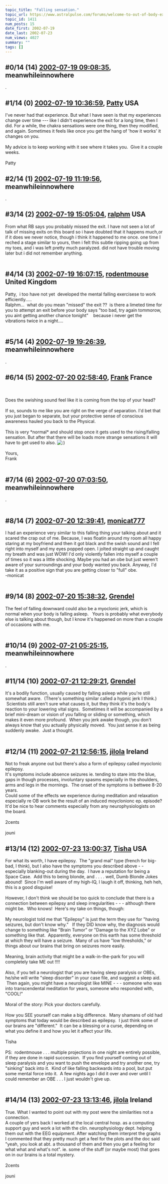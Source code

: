 ```yaml
---
topic_title: "Falling sensation."
topic_url: https://www.astralpulse.com/forums/welcome-to-out-of-body-experiences!/falling-sensation
topic_id: 1411
num_posts: 15
date_first: 2002-07-19
date_last: 2002-07-23
num_views: 4027
summary: ""
tags: []
---
```


## \#0/14 (14) [2002-07-19 09:08:35](https://www.astralpulse.com/forums/index.php?msg=117148), meanwhileinnowhere  ##
<section>
.
</section>

## \#1/14 (0) [2002-07-19 10:36:59](https://www.astralpulse.com/forums/index.php?msg=8650), [Patty](https://www.astralpulse.com/forums/profile/?u=673) USA ##
<section>
I've never had that experience. But what I have seen is that my experiences change over time --- like I didn't experience the exit for a long time, then I did. For a while, the chakra sensations were one thing, then they modified, and again. Sometimes it feels like once you get the hang of 'how it works' it changes on you.
<br>
<br>
My advice is to keep working with it see where it takes you.  Give it a couple weeks.
<br>
<br>
Patty
</section>

## \#2/14 (1) [2002-07-19 11:19:56](https://www.astralpulse.com/forums/index.php?msg=8652), meanwhileinnowhere  ##
<section>
.
</section>

## \#3/14 (2) [2002-07-19 15:05:04](https://www.astralpulse.com/forums/index.php?msg=8670), [ralphm](https://www.astralpulse.com/forums/profile/?u=488) USA ##
<section>
From what RB says you probably missed the exit. I have not seen a lot of talk of missing exits on this board so i have doubted that it happens much,or if it does we never notice, though i think it happened to me once. one time I reched a stage similar to yours, then i felt this subtle ripping going up from my toes, and i was left pretty much paralyzed. did not have trouble moving later but i did not remember anything.
<br>
<br>
</section>

## \#4/14 (3) [2002-07-19 16:07:15](https://www.astralpulse.com/forums/index.php?msg=8681), [rodentmouse](https://www.astralpulse.com/forums/profile/?u=554) United Kingdom ##
<section>
Patty,  i too have not yet  developed the mental falling exercisese to work efficiently.....
<br>
Ralphm...  what do you mean "missed" the exit ??  is there a limeted time for you to attempt an exit before your body says "too bad, try again tommorow, you aint getting another chance tonight"    because i never get the vibrations twice in a night....
<br>
<br>
</section>

## \#5/14 (4) [2002-07-19 19:26:39](https://www.astralpulse.com/forums/index.php?msg=8701), meanwhileinnowhere  ##
<section>
.
</section>

## \#6/14 (5) [2002-07-20 02:58:40](https://www.astralpulse.com/forums/index.php?msg=8727), [Frank](https://www.astralpulse.com/forums/profile/?u=359) France ##
<section>
<br>
<br>
Does the swishing sound feel like it is coming from the top of your head?
<br>
<br>
If so, sounds to me like you are right on the verge of separation. I'd bet that you just began to separate, but your protective sense of conscious awareness hauled you back to the Physical.
<br>
<br>
This is very *normal* and should stop once it gets used to the rising/falling sensation. But after that there will be loads more strange sensations it will have to get used to also.
<img alt=":)" class="smiley" src="https://www.astralpulse.com/forums/Smileys/fugue/smiley.png" title="Smiley"/>
<br>
<br>
Yours,
<br>
Frank
<br>
<br>
</section>

## \#7/14 (6) [2002-07-20 07:03:50](https://www.astralpulse.com/forums/index.php?msg=8737), meanwhileinnowhere  ##
<section>
.
<br>
<br>
</section>

## \#8/14 (7) [2002-07-20 12:39:41](https://www.astralpulse.com/forums/index.php?msg=8743), [monicat777](https://www.astralpulse.com/forums/profile/?u=155)  ##
<section>
I had an experience very similar to this falling thing your talking about and it scared the crap out of me. Because, I was floatin around my room all happy staring at my boyfriend and then it got black and the swish sound and I fell right into myself and my eyes popped open. I jolted straight up and caught my breath and was just WOW! I'd only violently fallen into myself a couple of times so it was a little shocking. Maybe you had an obe but just weren't aware of your surroundings and your body wanted you back. Anyway, I'd take it as a positive sign that you are getting closer to "full" obe.
<br>
-monicat
<br>
<br>
</section>

## \#9/14 (8) [2002-07-20 15:38:32](https://www.astralpulse.com/forums/index.php?msg=8750), [Grendel](https://www.astralpulse.com/forums/profile/?u=826)  ##
<section>
The feel of falling downward could also be a myoclonic jerk, which is normal when your body is falling asleep.   Yours is probably what everybody else is talking about though, but I know it's happened on more than a couple of occasions with me.
<br>
<br>
</section>

## \#10/14 (9) [2002-07-21 05:25:15](https://www.astralpulse.com/forums/index.php?msg=8772), meanwhileinnowhere  ##
<section>
.
</section>

## \#11/14 (10) [2002-07-21 12:29:21](https://www.astralpulse.com/forums/index.php?msg=8783), [Grendel](https://www.astralpulse.com/forums/profile/?u=826)  ##
<section>
It's a bodily function, usually caused by falling asleep while you're still somewhat aware.  (There's something similar called a hypnic jerk I think.)  Scientists still aren't sure what causes it, but they think it's the body's reaction to your lowering vital signs.  Sometimes it will be accompanied by a brief mini-dream or vision of you falling or sliding or something, which makes it even more profound.  When you jerk awake though, you don't always know that you actually physically moved.  You just sense it as being suddenly awake.  Just a thought.
<br>
<br>
</section>

## \#12/14 (11) [2002-07-21 12:56:15](https://www.astralpulse.com/forums/index.php?msg=8785), [jilola](https://www.astralpulse.com/forums/profile/?u=755) Ireland ##
<section>
Not to freak anyone out but there's also a form of epilepsy called myoclonic epilepsy.
<br>
It's symptoms include absence seizures ie. tending to stare into the blue, gaps in though processes, involuntary spasms especially in the shoulders, arms and legs in the mornings.  The onset of the symptoms is bettwee 8-20 years.
<br>
Could some of the effects we experience during meditation and relaxation especially re OB work be the result of an induced moyclonionc ep. episode?
<br>
It'd be nice to hear comments especially from any neurophysiologists on the board.
<br>
<br>
2cents
<br>
<br>
jouni
</section>

## \#13/14 (12) [2002-07-23 13:00:37](https://www.astralpulse.com/forums/index.php?msg=8948), [Tisha](https://www.astralpulse.com/forums/profile/?u=594) USA ##
<section>
For what its worth, I have epilepsy.  The "grand mal" type (french for big-bad, I think), but I also have the symptoms you described above - - especially blanking-out during the day.  I have a reputation for being a Space Case.  Add this to being blonde, and . . . . well, Dumb Blonde Jokes abound!  Since I'm well aware of my high-IQ, I laugh it off, thinking, heh heh, this is a good disguise!
<br>
<br>
However, I don't think we should be too quick to conclude that there is a connection between epilepsy and sleep irregularities - - - although there might be.  Who knows!  Here's my take on things, though:
<br>
<br>
My neurologist told me that "Epilepsy" is just the term they use for "having seizures, but don't know why."   If they DID know why, the diagnosis would change to something like "Brain Tumor" or "Damage to the XYZ Lobe" or something like that.  Apparently, everyone on this earth has some threshold at which they will have a seizure.  Many of us have "low thresholds," or things about our brains that bring on seizures more easily.
<br>
<br>
Meaning, brain activity that might be a walk-in-the-park for you will completely take ME out !!!!
<br>
<br>
Also, if you tell a neurologist that you are having sleep paralysis or OBEs, he/she will write "sleep disorder" in your case file, and suggest a sleep aid.  Then again, you might have a neurologist like MINE - - - someone who was into transcendental meditation for years, someone who responded with, "COOL!"
<br>
<br>
Moral of the story: Pick your doctors carefully.
<br>
<br>
How you SEE yourself can make a big difference.  Many shamans of old had symptoms that today would be described as epilepsy.  I just think some of our brains are "different."  It can be a blessing or a curse, depending on what you define it and how you let it affect your life.
<br>
<br>
Tisha
<br>
<br>
PS:  rodentmouse . . . multiple projections in one night are entirely possible, if they are done in rapid succession.  If you find yourself coming out of sleep paralysis and you want to push the envelope and try another one, try "sinking" back into it.  Kind of like falling backwards into a pool, but put some mental force into it.  A few nights ago I did it over and over until I could remember an OBE . . . I just wouldn't give up.
<br>
<br>
</section>

## \#14/14 (13) [2002-07-23 13:13:46](https://www.astralpulse.com/forums/index.php?msg=8949), [jilola](https://www.astralpulse.com/forums/profile/?u=755) Ireland ##
<section>
True. What I wanted to point out with my post were the similarities not a connection.
<br>
A couple of yers back I worked at the local central hosp. as a computing support guy and work a lot with the clin. neurophysiology dept. helping them out with the EEG equipment. After watching them interpret the graphs I commented that they pretty much get a feel for the plots and the doc said "yeah, you look at abt. a thousand of them and then you get a feeling for what what and what's not". ie. some of the stuff (or maybe most) that goes on in our brains is a total mystery.
<br>
<br>
2cents
<br>
<br>
jouni
<br>
</section>